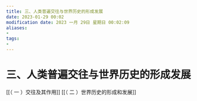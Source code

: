 ```yaml
---
title: 三、人类普遍交往与世界历史的形成发展
date: 2023-01-29 00:02
modification date: 2023 一月 29日 星期日 00:02:09
aliases: 
- 
tags: 
- 
---
```


# 三、人类普遍交往与世界历史的形成发展

[[（ 一 ）交往及其作用]]
[[（ 二 ）世界历史的形成和发展]]
